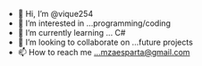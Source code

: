 - 👋 Hi, I’m @vique254
- 👀 I’m interested in ...programming/coding
- 🌱 I’m currently learning ... C#
- 💞️ I’m looking to collaborate on ...future projects
- 📫 How to reach me ...mzaesparta@gmail.com

<!---
vique254/vique254 is a ✨ special ✨ repository because its `README.md` (this file) appears on your GitHub profile.
You can click the Preview link to take a look at your changes.
--->
